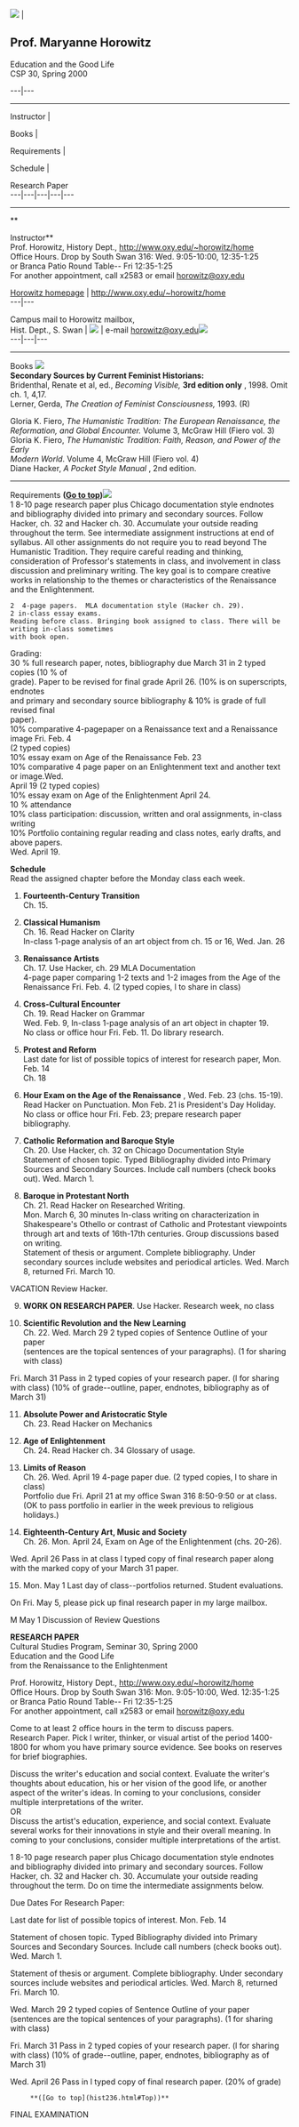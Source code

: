 ![](oxylogo.gif) |

## Prof. Maryanne Horowitz  
Education and the Good Life  
CSP 30, Spring 2000  
  
---|---  
  
* * *

Instructor  |

Books  |

Requirements  |

Schedule  |

Research Paper  
---|---|---|---|---  
  
* * *

**

Instructor**  
Prof. Horowitz, History Dept., http://www.oxy.edu/~horowitz/home  
Office Hours.  Drop by South Swan 316: Wed. 9:05-10:00, 12:35-1:25  
                        or Branca Patio Round Table-- Fri 12:35-1:25   
                        For another appointment, call x2583 or email horowitz@oxy.edu   
  


[Horowitz homepage](http://www.oxy.edu/~horowitz/home/) |
http://www.oxy.edu/~horowitz/home  
---|---  
  
  


Campus mail to Horowitz mailbox,  
Hist. Dept., S. Swan  | ![](emaila9.gif) |       e-mail
[horowitz@oxy.edu](mailto:horowitz@oxy.edu)![](laptop0b.gif)  
---|---|---  
  
* * *

  
Books  **![](books01.gif)**  
**Secondary Sources by Current Feminist Historians:**  
Bridenthal, Renate et al, ed., _Becoming Visible,_ **3rd edition only** ,
1998. Omit ch. 1, 4,17.  
Lerner, Gerda, _The Creation of Feminist Consciousness,_ 1993\. (R)

Gloria K. Fiero, _The Humanistic Tradition: The European Renaissance, the  
    Reformation, and Global Encounter._  Volume 3, McGraw Hill  (Fiero vol. 3)   
Gloria K. Fiero, _The Humanistic Tradition:   Faith, Reason, and Power of the
Early  
    Modern World_.  Volume 4, McGraw Hill   (Fiero vol. 4)   
Diane Hacker, _A Pocket Style Manual_ , 2nd edition.

* * *

  
Requirements   **([Go to top](hist236.html#Top))**![](boyhack.gif)  
1 8-10 page research paper plus Chicago documentation style endnotes and
bibliography divided into primary and secondary sources. Follow Hacker, ch. 32
and Hacker ch. 30.   Accumulate your outside reading throughout the term. See
intermediate assignment instructions at end of syllabus. All other assignments
do not require you to read beyond The Humanistic Tradition.  They require
careful reading and thinking, consideration of Professor's statements in
class, and involvement in class discussion and preliminary writing. The key
goal is to compare creative works in relationship to the themes or
characteristics of the Renaissance and the Enlightenment.  
  
    2  4-page papers.  MLA documentation style (Hacker ch. 29).   
    2 in-class essay exams.   
    Reading before class. Bringing book assigned to class. There will be writing in-class sometimes   
    with book open.   
Grading:  
    30 % full research paper, notes, bibliography due March 31 in 2 typed copies (10 % of   
    grade). Paper to be revised for final grade April 26. (10% is on superscripts, endnotes   
    and primary and secondary source bibliography & 10% is grade of full revised final   
     paper).   
    10% comparative 4-pagepaper on a Renaissance text and a Renaissance image Fri. Feb. 4   
   (2 typed copies)  
    10% essay exam on Age of the Renaissance  Feb. 23   
    10% comparative 4 page paper on an Enlightenment text and another text or image.Wed.   
           April 19 (2 typed copies)   
    10% essay exam on Age of the Enlightenment April 24.   
    10 % attendance   
    10% class participation: discussion, written and oral assignments, in-class writing   
    10% Portfolio containing regular reading and class notes, early drafts, and above papers.   
        Wed. April 19. 

**Schedule**  
Read the assigned chapter before the Monday class each week.

1) **Fourteenth-Century Transition**  
Ch. 15.

2) **Classical Humanism**  
Ch. 16. Read Hacker on Clarity  
In-class 1-page analysis of an art object from ch. 15 or 16, Wed. Jan. 26

3) **Renaissance Artists**  
Ch. 17. Use Hacker, ch. 29 MLA Documentation  
4-page paper comparing 1-2 texts and 1-2 images from the Age of the
Renaissance Fri. Feb. 4\. (2 typed copies, l to share in class)

4) **Cross-Cultural Encounter**  
Ch. 19. Read Hacker on Grammar  
Wed. Feb. 9, In-class 1-page analysis of an art object in chapter 19.  
No class or office hour Fri. Feb. 11. Do library research.

5) **Protest and Reform**  
Last date for list of possible topics of interest for research paper, Mon.
Feb. 14  
Ch. 18

6) **Hour Exam on the Age of the Renaissance** , Wed. Feb. 23 (chs. 15-19).  
Read Hacker on Punctuation.  Mon Feb. 21 is President's Day Holiday.  
No class or office hour Fri. Feb. 23; prepare research paper bibliography.

7) **Catholic Reformation and Baroque Style**  
Ch. 20. Use Hacker, ch. 32 on Chicago Documentation Style  
Statement of chosen topic. Typed Bibliography divided into Primary Sources and
Secondary Sources. Include call numbers   (check books out). Wed. March 1.

8) **Baroque in Protestant North**  
Ch. 21. Read Hacker on Researched Writing.  
Mon. March 6,   30 minutes In-class writing on characterization in
Shakespeare's Othello or contrast of Catholic and Protestant viewpoints
through art and texts of 16th-17th centuries. Group discussions based on
writing.  
Statement of thesis or argument.  Complete bibliography. Under secondary
sources include websites and periodical articles. Wed. March 8, returned Fri.
March 10.

VACATION Review Hacker.

9) **WORK ON RESEARCH PAPER**. Use Hacker.   Research week, no class

10) **Scientific Revolution and the New Learning**  
Ch. 22. Wed. March 29 2 typed copies of Sentence Outline of your paper  
(sentences are the topical sentences of your paragraphs). (1 for sharing with
class)

Fri. March 31 Pass in 2 typed copies of your research paper. (l for sharing
with class) (10% of grade--outline, paper, endnotes, bibliography as of March
31)  
    
11) **Absolute Power and Aristocratic Style**  
Ch. 23. Read Hacker on Mechanics

12) **Age of Enlightenment**  
Ch. 24.   Read Hacker ch. 34 Glossary of usage.

13) **Limits of Reason**  
Ch. 26. Wed. April 19 4-page paper due. (2 typed copies, l to share in class)  
Portfolio due Fri. April 21 at my office Swan 316 8:50-9:50 or at class.  
(OK to pass portfolio in earlier in the week previous to religious holidays.)

14) **Eighteenth-Century Art, Music and Society**  
Ch. 26.     Mon. April 24, Exam on Age of the Enlightenment (chs. 20-26).

Wed. April 26 Pass in at class l typed copy of final research paper along with
the marked copy of your March 31 paper.

15) Mon.  May 1 Last day of class--portfolios returned. Student evaluations.

On Fri. May 5, please pick up final research paper in my large mailbox.

M May 1   Discussion of Review Questions

**RESEARCH PAPER**  
Cultural Studies Program, Seminar 30, Spring 2000  
Education and the Good Life  
from the Renaissance to the Enlightenment

Prof. Horowitz, History Dept., http://www.oxy.edu/~horowitz/home  
Office Hours.  Drop by South Swan 316: Mon. 9:05-10:00, Wed. 12:35-1:25  
                        or Branca Patio Round Table-- Fri 12:35-1:25   
                        For another appointment, call x2583 or email horowitz@oxy.edu 

Come to at least 2 office hours in the term to discuss papers.  
Research Paper. Pick l writer, thinker, or visual artist of the period
1400-1800 for whom you have primary source evidence. See books on reserves for
brief biographies.

Discuss the writer's education and social context. Evaluate the writer's
thoughts about education, his or her vision of the good life, or another
aspect of the writer's ideas.   In coming to your conclusions, consider
multiple interpretations of the writer.  
 OR  
Discuss the artist's education, experience, and social context. Evaluate
several works for their innovations in style and their overall meaning.  In
coming to your conclusions, consider multiple interpretations of the artist.

1 8-10 page research paper plus Chicago documentation style endnotes and
bibliography divided into primary and secondary sources. Follow Hacker, ch. 32
and Hacker ch. 30.   Accumulate your outside reading throughout the term. Do
on time the intermediate assignments below.

Due Dates For Research Paper:

Last date for list of possible topics of interest.  Mon. Feb. 14

Statement of chosen topic. Typed Bibliography divided into Primary Sources and
Secondary Sources. Include call numbers  (check books out). Wed. March 1.

Statement of thesis or argument.  Complete bibliography. Under secondary
sources include websites and periodical articles. Wed. March 8, returned Fri.
March 10.

Wed. March 29 2 typed copies of Sentence Outline of your paper  
(sentences are the topical sentences of your paragraphs). (1 for sharing with
class)

Fri. March 31 Pass in 2 typed copies of your research paper. (l for sharing
with class) (10% of grade--outline, paper, endnotes, bibliography as of March
31)  
    
Wed. April 26 Pass in l typed copy of final research paper. (20% of grade)

         **([Go to top](hist236.html#Top))**

FINAL EXAMINATION



